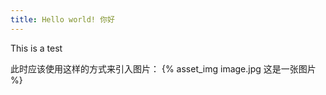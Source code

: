 ```yaml
---
title: Hello world! 你好
---
```




This is a test

此时应该使用这样的方式来引入图片：
{% asset_img image.jpg 这是一张图片 %}